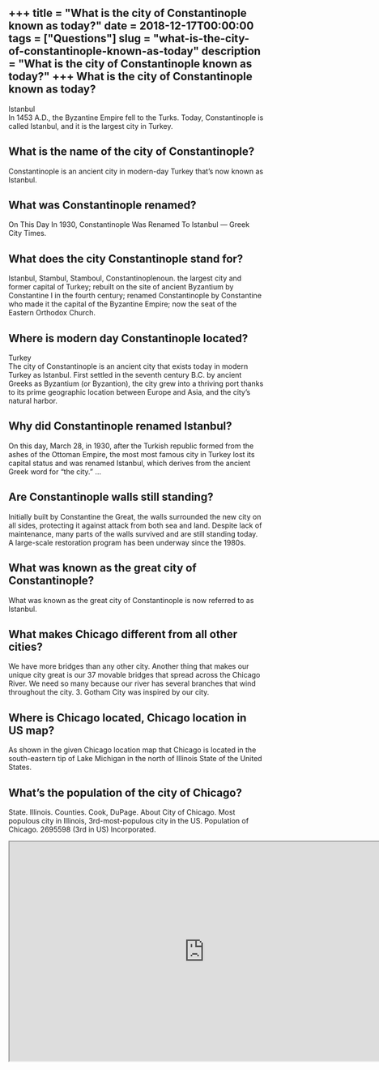 +++
title = "What is the city of Constantinople known as today?"
date = 2018-12-17T00:00:00
tags = ["Questions"]
slug = "what-is-the-city-of-constantinople-known-as-today"
description = "What is the city of Constantinople known as today?"
+++
What is the city of Constantinople known as today?
--------------------------------------------------

Istanbul  
In 1453 A.D., the Byzantine Empire fell to the Turks. Today, Constantinople is called Istanbul, and it is the largest city in Turkey.

What is the name of the city of Constantinople?
-----------------------------------------------

Constantinople is an ancient city in modern-day Turkey that’s now known as Istanbul.

What was Constantinople renamed?
--------------------------------

On This Day In 1930, Constantinople Was Renamed To Istanbul — Greek City Times.

What does the city Constantinople stand for?
--------------------------------------------

Istanbul, Stambul, Stamboul, Constantinoplenoun. the largest city and former capital of Turkey; rebuilt on the site of ancient Byzantium by Constantine I in the fourth century; renamed Constantinople by Constantine who made it the capital of the Byzantine Empire; now the seat of the Eastern Orthodox Church.

Where is modern day Constantinople located?
-------------------------------------------

Turkey  
The city of Constantinople is an ancient city that exists today in modern Turkey as Istanbul. First settled in the seventh century B.C. by ancient Greeks as Byzantium (or Byzantion), the city grew into a thriving port thanks to its prime geographic location between Europe and Asia, and the city’s natural harbor.

Why did Constantinople renamed Istanbul?
----------------------------------------

On this day, March 28, in 1930, after the Turkish republic formed from the ashes of the Ottoman Empire, the most most famous city in Turkey lost its capital status and was renamed Istanbul, which derives from the ancient Greek word for “the city.” …

Are Constantinople walls still standing?
----------------------------------------

Initially built by Constantine the Great, the walls surrounded the new city on all sides, protecting it against attack from both sea and land. Despite lack of maintenance, many parts of the walls survived and are still standing today. A large-scale restoration program has been underway since the 1980s.

What was known as the great city of Constantinople?
---------------------------------------------------

What was known as the great city of Constantinople is now referred to as Istanbul.

What makes Chicago different from all other cities?
---------------------------------------------------

We have more bridges than any other city. Another thing that makes our unique city great is our 37 movable bridges that spread across the Chicago River. We need so many because our river has several branches that wind throughout the city. 3. Gotham City was inspired by our city.

Where is Chicago located, Chicago location in US map?
-----------------------------------------------------

As shown in the given Chicago location map that Chicago is located in the south-eastern tip of Lake Michigan in the north of Illinois State of the United States.

What’s the population of the city of Chicago?
---------------------------------------------

State. Illinois. Counties. Cook, DuPage. About City of Chicago. Most populous city in Illinois, 3rd-most-populous city in the US. Population of Chicago. 2695598 (3rd in US) Incorporated.

<iframe allow="accelerometer; autoplay; clipboard-write; encrypted-media; gyroscope; picture-in-picture" allowfullscreen="" class="__youtube_prefs__  epyt-is-override  no-lazyload" data-no-lazy="1" data-origheight="433" data-origwidth="770" data-skipgform_ajax_framebjll="" height="433" id="_ytid_59661" loading="lazy" src="https://www.youtube.com/embed/e5TJlgyhb0k?enablejsapi=1&autoplay=0&cc_load_policy=0&cc_lang_pref=&iv_load_policy=1&loop=0&modestbranding=0&rel=1&fs=1&playsinline=0&autohide=2&theme=dark&color=red&controls=1&" title="YouTube player" width="770"></iframe>